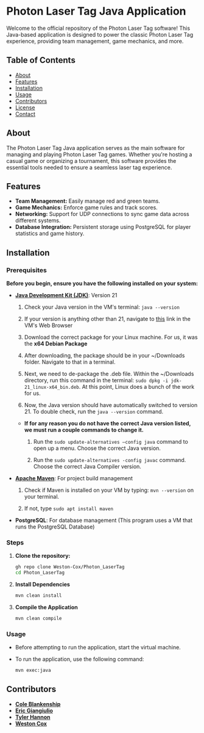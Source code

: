 # Photon Laser Tag Java Application

Welcome to the official repository of the Photon Laser Tag software! This Java-based application is designed to power the classic Photon Laser Tag experience, providing team management, game mechanics, and more.

## Table of Contents
- [About](#about)
- [Features](#features)
- [Installation](#installation)
- [Usage](#usage)
- [Contributors](#contributors)
- [License](#license)
- [Contact](#contact)

## About

The Photon Laser Tag Java application serves as the main software for managing and playing Photon Laser Tag games. Whether you're hosting a casual game or organizing a tournament, this software provides the essential tools needed to ensure a seamless laser tag experience.

## Features

- **Team Management:** Easily manage red and green teams.
- **Game Mechanics:** Enforce game rules and track scores.
- **Networking:** Support for UDP connections to sync game data across different systems.
- **Database Integration:** Persistent storage using PostgreSQL for player statistics and game history.

## Installation

### Prerequisites

**Before you begin, ensure you have the following installed on your system:**

- **[Java Development Kit (JDK)](https://www.oracle.com/java/technologies/downloads/#jdk21-windows)**: Version 21

  1. Check your Java version in the VM's terminal:  `java --version`
 
  2. If your version is anything other than 21, navigate to [this](https://www.oracle.com/java/technologies/downloads/#java21) link in the VM's Web Browser
 
  3. Download the correct package for your Linux machine. For us, it was the **x64 Debian Package**
 
  4. After downloading, the package should be in your ~/Downloads folder. Navigate to that in a terminal.
 
  5. Next, we need to de-package the .deb file. Within the ~/Downloads directory, run this command in the terminal: `sudo dpkg -i jdk-21_linux-x64_bin.deb`. At this point, Linux does a bunch of the work for us.
 
  6. Now, the Java version should have automatically switched to version 21. To double check, run the `java --version` command.
 
   - **If for any reason you do not have the correct Java version listed, we must run a couple commands to change it.**

      1. Run the `sudo update-alternatives –config java` command to open up a menu. Choose the correct Java version.

      2. Run the `sudo update-alternatives -config javac`  command. Choose the correct Java Compiler version.
   
- **[Apache Maven](https://maven.apache.org/download.cgi)**: For project build management

  1. Check if Maven is installed on your VM by typing: `mvn --version` on your terminal.
 
  2. If not, type `sudo apt install maven`
 
- **PostgreSQL**: For database management (This program uses a VM that runs the PostgreSQL Database)

### Steps

1. **Clone the repository:**
   ```bash
   gh repo clone Weston-Cox/Photon_LaserTag
   cd Photon_LaserTag

2. **Install Dependencies**
   ```bash
   mvn clean install

3. **Compile the Application**
   ```bash
   mvn clean compile

### Usage

* Before attempting to run the application, start the virtual machine.

* To run the application, use the following command:

  ```bash
  mvn exec:java
  ```
## Contributors
  - **[Cole Blankenship](https://github.com/Cole-Blankenship)**
  - **[Eric Giangiulio](https://github.com/ericgiang)**
  - **[Tyler Hannon](https://github.com/Tyler-Hannon)**
  - **[Weston Cox](https://github.com/Weston-Cox)**
